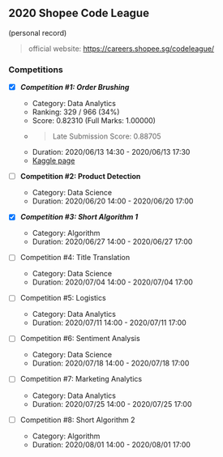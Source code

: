 ## 2020 Shopee Code League 
(personal record)
> official website: https://careers.shopee.sg/codeleague/

### Competitions
- [x] ***Competition #1: Order Brushing***
  - Category: Data Analytics
  - Ranking: 329 / 966 (34%)
  - Score: 0.82310 (Full Marks: 1.00000)
  - > Late Submission Score: 0.88705
  - Duration: 2020/06/13 14:30 - 2020/06/13 17:30
  - [Kaggle page](https://www.kaggle.com/c/students-order-brushing-1/leaderboard#score)

- [ ] **Competition #2: Product Detection**
  - Category: Data Science
  - Duration: 2020/06/20 14:00 - 2020/06/20 17:00

- [x] ***Competition #3: Short Algorithm 1***
  - Category: Algorithm
  - Duration: 2020/06/27 14:00 - 2020/06/27 17:00

- [ ] Competition #4: Title Translation
  - Category: Data Science
  - Duration: 2020/07/04 14:00 - 2020/07/04 17:00

- [ ] Competition #5: Logistics
  - Category: Data Analytics
  - Duration: 2020/07/11 14:00 - 2020/07/11 17:00

- [ ] Competition #6: Sentiment Analysis
  - Category: Data Science
  - Duration: 2020/07/18 14:00 - 2020/07/18 17:00

- [ ] Competition #7: Marketing Analytics
  - Category: Data Analytics
  - Duration: 2020/07/25 14:00 - 2020/07/25 17:00

- [ ] Competition #8: Short Algorithm 2
  - Category: Algorithm
  - Duration: 2020/08/01 14:00 - 2020/08/01 17:00

